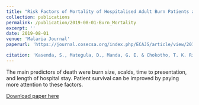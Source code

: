 ```yaml
---
title: "Risk Factors of Mortality of Hospitalised Adult Burn Patients a Malawian Tertiary Hospital Burns Unit"
collection: publications
permalink: /publication/2019-08-01-Burn_Mortality
excerpt: ''
date: 2019-08-01
venue: 'Malaria Journal'
paperurl: 'https://journal.cosecsa.org/index.php/ECAJS/article/view/20190010'

citation: 'Kasenda, S., Mategula, D., Manda, G. E. & Chokotho, T. K. Risk factors for mortality among hospitalised adult burn patients in a Malawian tertiary hospital burns unit. East Cent Afr J Surg 24, 124–132 (2019).https://dx.doi.org/10.4314/ecajs.v24i2.9'
---
```

The main predictors of death were burn size, scalds, time to presentation, and length of hospital stay. Patient survival can be improved by paying more attention to these factors.

[Download paper here](https://journal.cosecsa.org/index.php/ECAJS/article/view/20190010)

